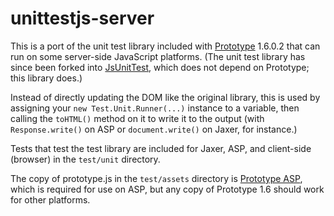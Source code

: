 unittestjs-server
=================

This is a port of the unit test library included with [Prototype](http://prototypejs.org) 1.6.0.2 that can run on some server-side JavaScript platforms. (The unit test library has since been forked into [JsUnitTest](http://jsunittest.com/), which does not depend on Prototype; this library does.)

Instead of directly updating the DOM like the original library, this is used by assigning your `new Test.Unit.Runner(...)` instance to a variable, then calling the `toHTML()` method on it to write it to the output (with `Response.write()` on ASP or `document.write()` on Jaxer, for instance.) 

Tests that test the test library are included for Jaxer, ASP, and client-side (browser) in the `test/unit` directory.  

The copy of prototype.js in the `test/assets` directory is [Prototype ASP](http://nlsmith.com/projects/prototype-asp/), which is required for use on ASP, but any copy of Prototype 1.6 should work for other platforms.
